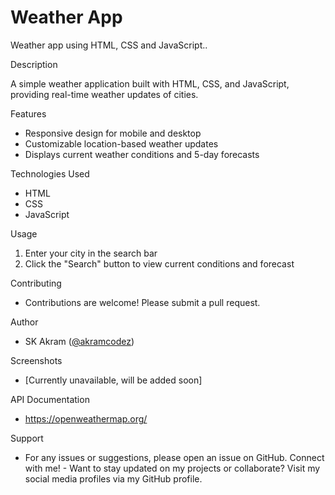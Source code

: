 # Weather App

Weather app using HTML, CSS and JavaScript..

Description

A simple weather application built with HTML, CSS, and JavaScript, providing real-time weather updates of cities.

Features

- Responsive design for mobile and desktop
- Customizable location-based weather updates
- Displays current weather conditions and 5-day forecasts

Technologies Used

- HTML
- CSS
- JavaScript

Usage

1. Enter your city in the search bar
2. Click the "Search" button to view current conditions and forecast

Contributing

 - Contributions are welcome! Please submit a pull request.

Author

 - SK Akram ([@akramcodez](https://github.com/akramcodez))

Screenshots

 - [Currently unavailable, will be added soon] 

API Documentation

- https://openweathermap.org/

Support

 - For any issues or suggestions, please open an issue on GitHub.
Connect with me! - Want to stay updated on my projects or collaborate? Visit my social media profiles via my GitHub profile.

